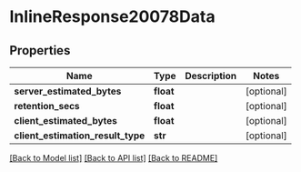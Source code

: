 # InlineResponse20078Data

## Properties
Name | Type | Description | Notes
------------ | ------------- | ------------- | -------------
**server_estimated_bytes** | **float** |  | [optional] 
**retention_secs** | **float** |  | [optional] 
**client_estimated_bytes** | **float** |  | [optional] 
**client_estimation_result_type** | **str** |  | [optional] 

[[Back to Model list]](../README.md#documentation-for-models) [[Back to API list]](../README.md#documentation-for-api-endpoints) [[Back to README]](../README.md)

